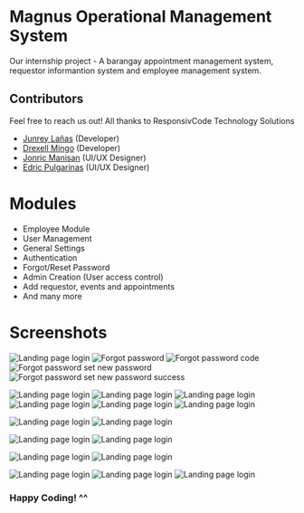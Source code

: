 # Magnus Operational Management System

Our internship project - A barangay appointment management system, requestor informantion system and employee management system.

## Contributors

Feel free to reach us out! All thanks to ResponsivCode Technology Solutions

- [Junrey Lañas](https://www.facebook.com/profile.php?id=100010980994040) (Developer)
- [Drexell Mingo](https://www.facebook.com/Drexell.John27) (Developer)
- [Jonric Manisan](https://www.facebook.com/riczy.08) (UI/UX Designer)
- [Edric Pulgarinas](https://www.facebook.com/edric.pulgarinas.9) (UI/UX Designer)

# Modules

- Employee Module
- User Management
- General Settings
- Authentication
- Forgot/Reset Password
- Admin Creation (User access control)
- Add requestor, events and appointments
- And many more

# Screenshots

![Landing page login](screenschots/auth_login.png)
![Forgot password](screenschots/auth_forgot_password.png)
![Forgot password code](screenschots/auth_forgot_password_code.png)
![Forgot password set new password](screenschots/auth_forgot_password_set_new_password.png)
![Forgot password set new password success](screenschots/auth_password_reset_success.png)

![Landing page login](screenschots/appointment_create.png)
![Landing page login](screenschots/appointment_schedule_status.png)
![Landing page login](screenschots/clients_list.png)
![Landing page login](screenschots/appointment_history.png)
![Landing page login](screenschots/appointments_analytics.png)
![Landing page login](screenschots/appointments_list.png)

![Landing page login](screenschots/employee_add.png)
![Landing page login](screenschots/employee_list.png)

![Landing page login](screenschots/calendar_sched.png)
![Landing page login](screenschots/calendar_view.png)

![Landing page login](screenschots/requestor_add.png)
![Landing page login](screenschots/user_list.png)

![Landing page login](screenschots/general_settings.png)
![Landing page login](screenschots/general_settings_update_password.png)
![Landing page login](screenschots/general_settings_update_password_success.png)

### Happy Coding! ^^
